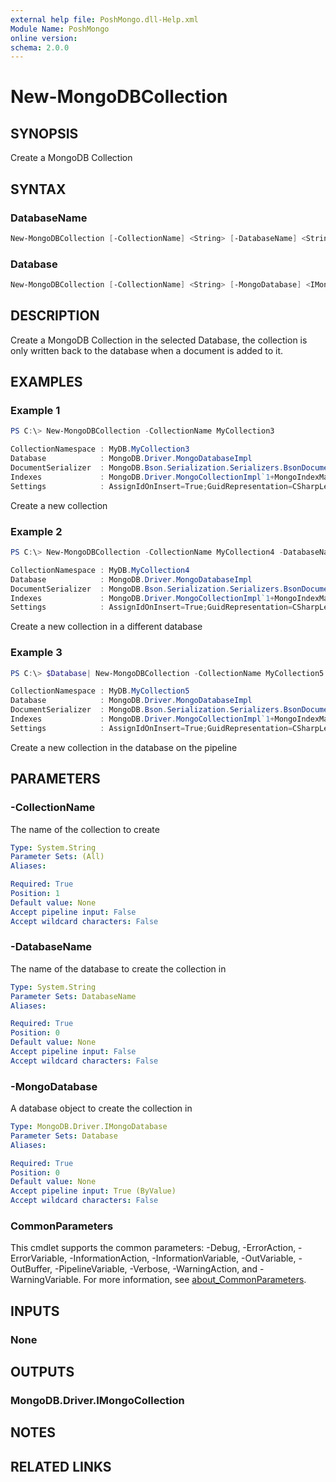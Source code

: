 ```yaml
---
external help file: PoshMongo.dll-Help.xml
Module Name: PoshMongo
online version:
schema: 2.0.0
---
```


# New-MongoDBCollection

## SYNOPSIS

Create a MongoDB Collection

## SYNTAX

### DatabaseName

```powershell
New-MongoDBCollection [-CollectionName] <String> [-DatabaseName] <String> [<CommonParameters>]
```

### Database

```powershell
New-MongoDBCollection [-CollectionName] <String> [-MongoDatabase] <IMongoDatabase> [<CommonParameters>]
```

## DESCRIPTION

Create a MongoDB Collection in the selected Database, the collection is only
written back to the database when a document is added to it.

## EXAMPLES

### Example 1

```powershell
PS C:\> New-MongoDBCollection -CollectionName MyCollection3

CollectionNamespace : MyDB.MyCollection3
Database            : MongoDB.Driver.MongoDatabaseImpl
DocumentSerializer  : MongoDB.Bson.Serialization.Serializers.BsonDocumentSerializer
Indexes             : MongoDB.Driver.MongoCollectionImpl`1+MongoIndexManager[MongoDB.Bson.BsonDocument]
Settings            : AssignIdOnInsert=True;GuidRepresentation=CSharpLegacy;ReadConcern={ };ReadEncoding=null;ReadPreference={ Mode : Primary };WriteConcern={ };WriteEncoding=null
```

Create a new collection

### Example 2

```powershell
PS C:\> New-MongoDBCollection -CollectionName MyCollection4 -DatabaseName MyDB

CollectionNamespace : MyDB.MyCollection4
Database            : MongoDB.Driver.MongoDatabaseImpl
DocumentSerializer  : MongoDB.Bson.Serialization.Serializers.BsonDocumentSerializer
Indexes             : MongoDB.Driver.MongoCollectionImpl`1+MongoIndexManager[MongoDB.Bson.BsonDocument]
Settings            : AssignIdOnInsert=True;GuidRepresentation=CSharpLegacy;ReadConcern={ };ReadEncoding=null;ReadPreference={ Mode : Primary };WriteConcern={ };WriteEncoding=null
```

Create a new collection in a different database

### Example 3

```powershell
PS C:\> $Database| New-MongoDBCollection -CollectionName MyCollection5

CollectionNamespace : MyDB.MyCollection5
Database            : MongoDB.Driver.MongoDatabaseImpl
DocumentSerializer  : MongoDB.Bson.Serialization.Serializers.BsonDocumentSerializer
Indexes             : MongoDB.Driver.MongoCollectionImpl`1+MongoIndexManager[MongoDB.Bson.BsonDocument]
Settings            : AssignIdOnInsert=True;GuidRepresentation=CSharpLegacy;ReadConcern={ };ReadEncoding=null;ReadPreference={ Mode : Primary };WriteConcern={ };WriteEncoding=null
```

Create a new collection in the database on the pipeline

## PARAMETERS

### -CollectionName

The name of the collection to create

```yaml
Type: System.String
Parameter Sets: (All)
Aliases:

Required: True
Position: 1
Default value: None
Accept pipeline input: False
Accept wildcard characters: False
```

### -DatabaseName

The name of the database to create the collection in

```yaml
Type: System.String
Parameter Sets: DatabaseName
Aliases:

Required: True
Position: 0
Default value: None
Accept pipeline input: False
Accept wildcard characters: False
```

### -MongoDatabase

A database object to create the collection in

```yaml
Type: MongoDB.Driver.IMongoDatabase
Parameter Sets: Database
Aliases:

Required: True
Position: 0
Default value: None
Accept pipeline input: True (ByValue)
Accept wildcard characters: False
```

### CommonParameters

This cmdlet supports the common parameters: -Debug, -ErrorAction, -ErrorVariable, -InformationAction, -InformationVariable, -OutVariable, -OutBuffer, -PipelineVariable, -Verbose, -WarningAction, and -WarningVariable. For more information, see [about_CommonParameters](http://go.microsoft.com/fwlink/?LinkID=113216).

## INPUTS

### None

## OUTPUTS

### MongoDB.Driver.IMongoCollection

## NOTES

## RELATED LINKS
